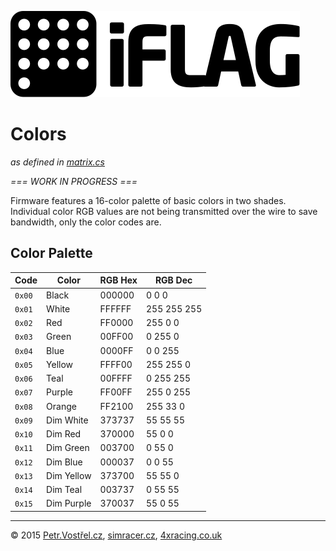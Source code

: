 ![iFlag logo](../resources/logo/SVG/logo-full.svg)

Colors
======
_as defined in [matrix.cs](../iFlag/matrix.cs)_


_=== WORK IN PROGRESS ===_


Firmware features a 16-color palette of basic colors in two shades. Individual color RGB values are not being transmitted over the wire to save bandwidth, only the color codes are.


Color Palette
-------------

| Code   | Color        | RGB Hex | RGB Dec     |
| ------ | ------------ | ------- | ----------- |
| `0x00` | Black        | 000000  | 0 0 0       |
| `0x01` | White        | FFFFFF  | 255 255 255 |
| `0x02` | Red          | FF0000  | 255 0 0     |
| `0x03` | Green        | 00FF00  | 0 255 0     |
| `0x04` | Blue         | 0000FF  | 0 0 255     |
| `0x05` | Yellow       | FFFF00  | 255 255 0   |
| `0x06` | Teal         | 00FFFF  | 0 255 255   |
| `0x07` | Purple       | FF00FF  | 255 0 255   |
| `0x08` | Orange       | FF2100  | 255 33 0    |
| `0x09` | Dim White    | 373737  | 55 55 55    |
| `0x10` | Dim Red      | 370000  | 55 0 0      |
| `0x11` | Dim Green    | 003700  | 0 55 0      |
| `0x12` | Dim Blue     | 000037  | 0 0 55      |
| `0x13` | Dim Yellow   | 373700  | 55 55 0     |
| `0x14` | Dim Teal     | 003737  | 0 55 55     |
| `0x15` | Dim Purple   | 370037  | 55 0 55     |


---
© 2015
[Petr.Vostřel.cz](http://petr.vostrel.cz),
[simracer.cz](http://simracer.cz),
[4xracing.co.uk](http://4xracing.co.uk)
